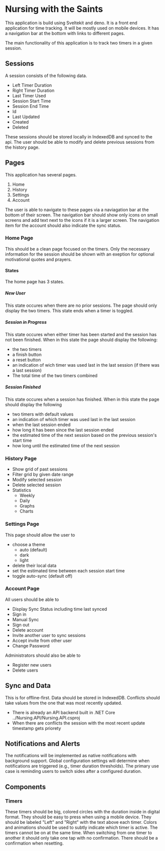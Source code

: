 # Nursing with the Saints

This application is build using Sveltekit and deno.
It is a front end application for time tracking. It will be mostly used on mobile devices.
It has a navigation bar at the bottom with links to different pages.

The main functionality of this application is to track two timers in a given session.

## Sessions

A session consists of the following data.

- Left Timer Duration
- Right Timer Duration
- Last Timer Used
- Session Start Time
- Session End Time
- Id
- Last Updated
- Created
- Deleted

These sessions should be stored locally in IndexedDB and synced to the api. The user should be able to modify and delete previous sessions from the history page.

## Pages

This application has several pages.

1. Home
2. History
3. Settings
4. Account

The user is able to navigate to these pages via a naviagation bar at the bottom of their screen. The navigation bar should show only icons on small screens and add text next to the icons if it is a larger screen. The navigation item for the account should also indicate the sync status.

### Home Page

This should be a clean page focused on the timers. Only the necessary information for the session should be shown with an exeption for optional motivational quotes and prayers.

#### States

The home page has 3 states.

##### New User

This state occures when there are no prior sessions. The page should only display the two timers. This state ends when a timer is toggled.

##### Session in Progress

This state occures when either timer has been started and the session has not been finished. When in this state the page should display the following:

- the two timers
- a finish button
- a reset button
- an indication of wich timer was used last in the last session (if there was a last session)
- The total time of the two timers combined

##### Session Finished

This state occures when a session has finished. When in this state the page should display the following

- two timers with default values
- an indication of which timer was used last in the last session
- when the last session ended
- how long it has been since the last session ended
- the estimated time of the next session based on the previous session's start time
- how long until the estimated time of the next session

### History Page

- Show grid of past sessions
- Filter grid by given date range
- Modify selected session
- Delete selected session
- Statistics
  - Weekly
  - Daily
  - Graphs
  - Charts

### Settings Page

This page should allow the user to

- choose a theme
  - auto (default)
  - dark
  - light
- delete their local data
- set the estimated time between each session start time
- toggle auto-sync (default off)

### Account Page

All users should be able to

- Display Sync Status including time last synced
- Sign in
- Manual Sync
- Sign out
- Delete account
- Invite another user to sync sessions
- Accept invite from other user
- Change Password

Administrators should also be able to

- Register new users
- Delete users

## Sync and Data

This is for offline-first. Data should be stored in IndexedDB. Conflicts should take values from the one that was most recently updated. 

- There is already an API backend built in .NET Core ../Nursing.API/Nursing.API.csproj
- When there are conflicts the session with the most recent update timestamp gets priorety

## Notifications and Alerts

The notifications will be implemented as native notifications with background support. Global configuration settings will determine when notifications are triggered (e.g., timer duration thresholds). The primary use case is reminding users to switch sides after a configured duration.

## Components

### Timers

These timers should be big, colored circles with the duration inside in digital format. They should be easy to press when using a mobile device. They should be labeled "Left" and "Right" with the text above each timer. Colors and animations should be used to subtly indicate which timer is active. The timers cannot be on at the same time. When switching from one timer to another it should only take one tap with no confirmation. There should be a confirmation when resetting.
